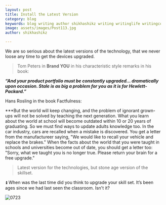 ```yaml
---
layout: post
title: Install the Latest Version
category: blog
keywords: blog writing author shikhashikz writing writinglife writingcommunity dailyblogpost dailyblogpostchallenge skill expertise
image: assets/images/Post113.jpg
author: shikhashikz

---
```

We are so serious about the latest versions of the technology, that we never loose any time to get the devices upgraded.

>Tom Peters in **Brand YOU** in his characteristic style remarks in his book:
>

***“And your product portfolio must be constantly upgraded… dramatically upon occasion. Stale is as big a problem for you as it is for Hewlett-Packard.”***

Hans Rosling in the book Factfulness:

***But the world will keep changing, and the problem of ignorant grown-ups will not be solved by teaching the next generation. What you learn about the world at school will become outdated within 10 or 20 years of graduating. So we must find ways to update adults knowledge too. In the car industry, cars are recalled when a mistake is discovered. You get a letter from the manufactureer saying, "We would like to recall your vehicle and replace the brakes." When the facts about the world that you were taught in schools and universities become out of date, you should get a letter too: "Sorry, what we taught you is no longer true. Please return your brain for a free upgrade."

>Latest version for the technologies, but stone age version of the skillset.
>

⏫ When was the last time did you think to upgrade your skill set. It’s been ages since we had last seen the classroom. Isn't it?

![0723](https://user-images.githubusercontent.com/21696121/126760329-be359b99-1575-42b9-98ff-5c8e7b603268.png)

